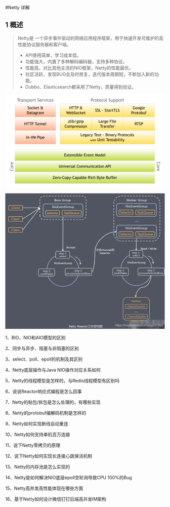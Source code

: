 #Netty 详解
## 1 概述
> Netty是 一个异步事件驱动的网络应用程序框架，用于快速开发可维护的高性能协议服务器和客户端。
> * API使用简单，学习成本低。      
> * 功能强大，内置了多种解码编码器，支持多种协议。     
> * 性能高，对比其他主流的NIO框架，Netty的性能最优。        
> * 社区活跃，发现BUG会及时修复，迭代版本周期短，不断加入新的功能。       
> * Dubbo、Elasticsearch都采用了Netty，质量得到验证。        

![架构](image/netty/framework.png)

![工作流程](image/netty/work.png)

1、BIO、NIO和AIO模型的区别

2、同步与异步、阻塞与非阻塞的区别

3、select、poll、epoll的机制及其区别

4、Netty底层操作与Java NIO操作对应关系如何

5、Netty的线程模型是怎样的，与Redis线程模型有区别吗

6、说说Reactor响应式编程是怎么回事

7、Netty的粘包/拆包是怎么处理的，有哪些实现

8、Netty的protobuf编解码机制是怎样的

9、Netty如何实现断线自动重连

10、Netty如何支持单机百万连接

11、说下Netty零拷贝的原理

12、说下Netty如何实现长连接心跳保活机制

13、Netty的内存池是怎么实现的

14、Netty是如何解决NIO底层epoll空轮询导致CPU 100%的Bug

15、Netty高并发高性能体现在哪些方面

16、基于Netty如何设计微信钉钉后端高并发IM架构